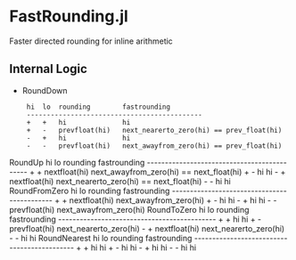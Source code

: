 # FastRounding.jl
Faster directed rounding for inline arithmetic


## Internal Logic

* RoundDown

       hi  lo  rounding        fastrounding
       --------------------------------------------
       +   +   hi              hi
       +   -   prevfloat(hi)   next_nearerto_zero(hi) == prev_float(hi)
       -   +   hi              hi
       -   -   prevfloat(hi)   next_awayfrom_zero(hi) == prev_float(hi)

RoundUp
       hi  lo  rounding        fastrounding
       --------------------------------------------
       +   +   nextfloat(hi)   next_awayfrom_zero(hi) == next_float(hi)
       +   -   hi              hi
       -   +   nextfloat(hi)   next_nearerto_zero(hi) == next_float(hi)
       -   -   hi              hi
       RoundFromZero
       hi  lo  rounding        fastrounding
       --------------------------------------------
       +   +   nextfloat(hi)   next_awayfrom_zero(hi)
       +   -   hi              hi
       -   +   hi              hi
       -   -   prevfloat(hi)   next_awayfrom_zero(hi)
       RoundToZero
       hi  lo  rounding        fastrounding
       --------------------------------------------
       +   +   hi              hi
       +   -   prevfloat(hi)   next_nearerto_zero(hi)
       -   +   nextfloat(hi)   next_nearerto_zero(hi)
       -   -   hi              hi
      RoundNearest
       hi  lo  rounding        fastrounding
       --------------------------------------------
       +   +   hi              hi
       +   -   hi              hi
       -   +   hi              hi
       -   -   hi              hi
